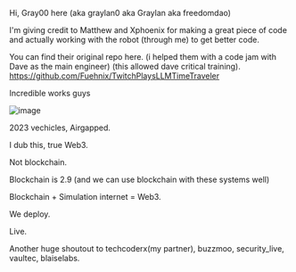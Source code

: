 Hi, Gray00 here (aka graylan0 aka Graylan aka freedomdao) 

I'm giving credit to Matthew and Xphoenix for making a great piece of code and actually working with the robot (through me) to get better code.


You can find their original repo here.
(i helped them with a code jam with Dave as the main engineer) (this allowed dave critical training).
https://github.com/Fuehnix/TwitchPlaysLLMTimeTraveler

Incredible works guys

![image](https://github.com/graylan0/multiverse_generator/assets/34530588/94c64499-17a8-475f-8c5d-1c2277380e07)


2023 vechicles, Airgapped.

I dub this, true Web3. 

Not blockchain.


Blockchain is 2.9 (and we can use blockchain with these systems well)

Blockchain + Simulation internet = Web3.


We deploy.

Live.

Another huge shoutout to techcoderx(my partner), buzzmoo, security_live, vaultec, blaiselabs.
